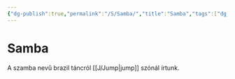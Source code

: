 ```yaml
---
{"dg-publish":true,"permalink":"/S/Samba/","title":"Samba","tags":["dg_uploaded"],"created":"2023-10-23T06:43","updated":"2023-10-25T02:09"}
---
```



# Samba

A szamba nevű brazil táncról [[J/Jump\|jump]] szónál írtunk.  